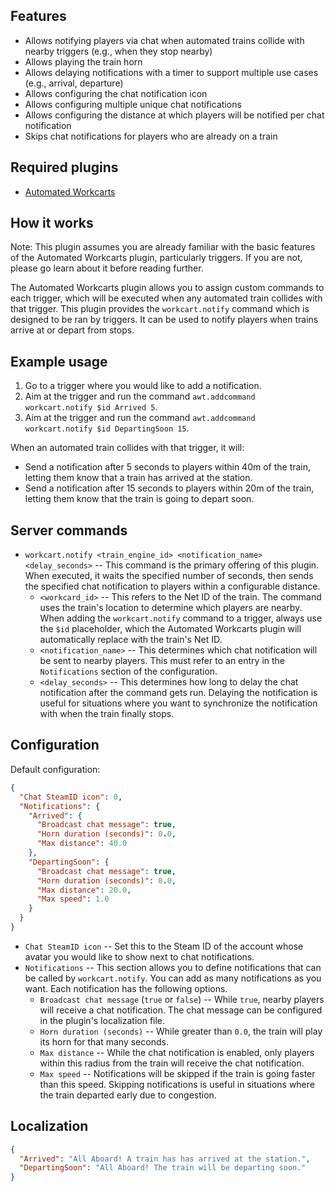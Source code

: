## Features

- Allows notifying players via chat when automated trains collide with nearby triggers (e.g., when they stop nearby)
- Allows playing the train horn
- Allows delaying notifications with a timer to support multiple use cases (e.g., arrival, departure)
- Allows configuring the chat notification icon
- Allows configuring multiple unique chat notifications
- Allows configuring the distance at which players will be notified per chat notification
- Skips chat notifications for players who are already on a train

## Required plugins

- [Automated Workcarts](https://umod.org/plugins/automated-workcarts)

## How it works

Note: This plugin assumes you are already familiar with the basic features of the Automated Workcarts plugin, particularly triggers. If you are not, please go learn about it before reading further.

The Automated Workcarts plugin allows you to assign custom commands to each trigger, which will be executed when any automated train collides with that trigger. This plugin provides the `workcart.notify` command which is designed to be ran by triggers. It can be used to notify players when trains arrive at or depart from stops.

## Example usage

1. Go to a trigger where you would like to add a notification.
2. Aim at the trigger and run the command `awt.addcommand workcart.notify $id Arrived 5`.
3. Aim at the trigger and run the command `awt.addcommand workcart.notify $id DepartingSoon 15`.

When an automated train collides with that trigger, it will:

- Send a notification after 5 seconds to players within 40m of the train, letting them know that a train has arrived at the station.
- Send a notification after 15 seconds to players within 20m of the train, letting them know that the train is going to depart soon.

## Server commands

- `workcart.notify <train_engine_id> <notification_name> <delay_seconds>` -- This command is the primary offering of this plugin. When executed, it waits the specified number of seconds, then sends the specified chat notification to players within a configurable distance.
  - `<workcard_id>` -- This refers to the Net ID of the train. The command uses the train's location to determine which players are nearby. When adding the `workcart.notify` command to a trigger, always use the `$id` placeholder, which the Automated Workcarts plugin will automatically replace with the train's Net ID.
  - `<notification_name>` -- This determines which chat notification will be sent to nearby players. This must refer to an entry in the `Notifications` section of the configuration.
  - `<delay_seconds>` -- This determines how long to delay the chat notification after the command gets run. Delaying the notification is useful for situations where you want to synchronize the notification with when the train finally stops.

## Configuration

Default configuration:

```json
{
  "Chat SteamID icon": 0,
  "Notifications": {
    "Arrived": {
      "Broadcast chat message": true,
      "Horn duration (seconds)": 0.0,
      "Max distance": 40.0
    },
    "DepartingSoon": {
      "Broadcast chat message": true,
      "Horn duration (seconds)": 0.0,
      "Max distance": 20.0,
      "Max speed": 1.0
    }
  }
}
```

- `Chat SteamID icon` -- Set this to the Steam ID of the account whose avatar you would like to show next to chat notifications.
- `Notifications` -- This section allows you to define notifications that can be called by `workcart.notify`. You can add as many notifications as you want. Each notification has the following options.
  - `Broadcast chat message` (`true` or `false`) -- While `true`, nearby players will receive a chat notification. The chat message can be configured in the plugin's localization file.
  - `Horn duration (seconds)` -- While greater than `0.0`, the train will play its horn for that many seconds.
  - `Max distance` -- While the chat notification is enabled, only players within this radius from the train will receive the chat notification.
  - `Max speed` -- Notifications will be skipped if the train is going faster than this speed. Skipping notifications is useful in situations where the train departed early due to congestion.

## Localization

```json
{
  "Arrived": "All Aboard! A train has has arrived at the station.",
  "DepartingSoon": "All Aboard! The train will be departing soon."
}
```
